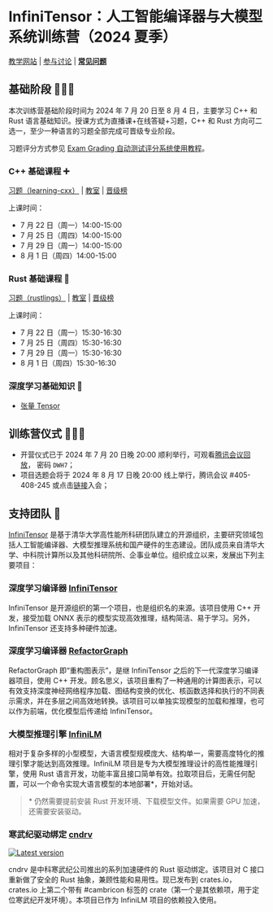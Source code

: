 ﻿# InfiniTensor：人工智能编译器与大模型系统训练营（2024 夏季）

[教学网站](https://opencamp.cn/InfiniTensor/camp/2024summer)
|
[参与讨论](https://github.com/orgs/LearningInfiniTensor/discussions)
|
[**常见问题**](../qa/doc.md)

## 基础阶段 🧑‍💻💯

本次训练营基础阶段时间为 2024 年 7 月 20 日至 8 月 4 日，主要学习 C++ 和 Rust 语言基础知识。授课方式为直播课+在线答疑+习题，C++ 和 Rust 方向可二选一，至少一种语言的习题全部完成可晋级专业阶段。

习题评分方式参见 [Exam Grading 自动测试评分系统使用教程](../exam-grading-user-guide/doc.md)。

### C++ 基础课程 ➕

[习题（learning-cxx）](https://github.com/LearningInfiniTensor/learning-cxx)
|
[教室](https://opencamp.cn/InfiniTensor/camp/2024summer/stage/1)
|
[晋级榜](https://opencamp.cn/InfiniTensor/camp/2024summer/stage/1?tab=rank)

上课时间：

- 7 月 22 日（周一）14:00-15:00
- 7 月 25 日（周四）14:00-15:00
- 7 月 29 日（周一）14:00-15:00
- 8 月 1 日（周四）14:00-15:00

### Rust 基础课程 🦀

[习题（rustlings）](https://rustlings.cool/)
|
[教室](https://opencamp.cn/InfiniTensor/camp/2024summer/stage/2)
|
[晋级榜](https://opencamp.cn/InfiniTensor/camp/2024summer/stage/2?tab=rank)

上课时间：

- 7 月 22 日（周一）15:30-16:30
- 7 月 25 日（周四）15:30-16:30
- 7 月 29 日（周一）15:30-16:30
- 8 月 1 日（周四）15:30-16:30

### 深度学习基础知识 📖

- [张量 Tensor](../reading/tensor.md)

## 训练营仪式 🎉🎉🎉

- 开营仪式已于 2024 年 7 月 20 日晚 20:00 顺利举行，可观看[腾讯会议回放](https://meeting.tencent.com/v2/cloud-record/share?id=81da07c1-a905-4955-b968-a8caa9644271&from=3)， 密码 `DWH7`；
- 项目选题会将于 2024 年 8 月 17 日晚 20:00 线上举行，腾讯会议 #405-408-245 或点击[链接](https://meeting.tencent.com/dm/CFTCSJnmJkeL)入会；

## 支持团队 🤝

[InfiniTensor](https://github.com/InfiniTensor) 是基于清华大学高性能所科研团队建立的开源组织，主要研究领域包括人工智能编译器、大模型推理系统和国产硬件的生态建设。团队成员来自清华大学、中科院计算所以及其他科研院所、企事业单位。组织成立以来，发展出下列主要项目：

### 深度学习编译器 [InfiniTensor](https://github.com/InfiniTensor/InfiniTensor)

InfiniTensor 是开源组织的第一个项目，也是组织名的来源。该项目使用 C++ 开发，接受加载 ONNX 表示的模型实现高效推理，结构简洁、易于学习。另外，InfiniTensor 还支持多种硬件加速。

### 深度学习编译器 [RefactorGraph](https://github.com/InfiniTensor/RefactorGraph)

RefactorGraph 即“重构图表示”，是继 InfiniTensor 之后的下一代深度学习编译器项目，使用 C++ 开发。顾名思义，该项目重构了一种通用的计算图表示，可以有效支持深度神经网络程序加载、图结构变换的优化、核函数选择和执行的不同表示需求，并在多层之间高效地转换。该项目可以单独实现模型的加载和推理，也可以作为前端，优化模型后传递给 InfiniTensor。

### 大模型推理引擎 [InfiniLM](https://github.com/InfiniTensor/InfiniLM)

相对于复杂多样的小型模型，大语言模型规模庞大、结构单一，需要高度特化的推理引擎才能达到高效推理。InfiniLM 项目是专为大模型推理设计的高性能推理引擎，使用 Rust 语言开发，功能丰富且接口简单有效。拉取项目后，无需任何配置，可以一个命令实现大语言模型的本地部署*，开始对话。

> \* 仍然需要提前安装 Rust 开发环境、下载模型文件。如果需要 GPU 加速，还需要安装驱动。

### 寒武纪驱动绑定 [cndrv](https://github.com/InfiniTensor/cndrv)

[![Latest version](https://img.shields.io/crates/v/cndrv.svg)](https://crates.io/crates/cndrv)

cndrv 是中科寒武纪公司推出的系列加速硬件的 Rust 驱动绑定。该项目对 C 接口重新做了安全的 Rust 抽象，兼顾性能和易用性。现已发布到 crates.io，crates.io 上第二个带有 #cambricon 标签的 crate（第一个是其依赖项，用于定位寒武纪开发环境）。本项目已作为 InfiniLM 项目的依赖投入使用。
